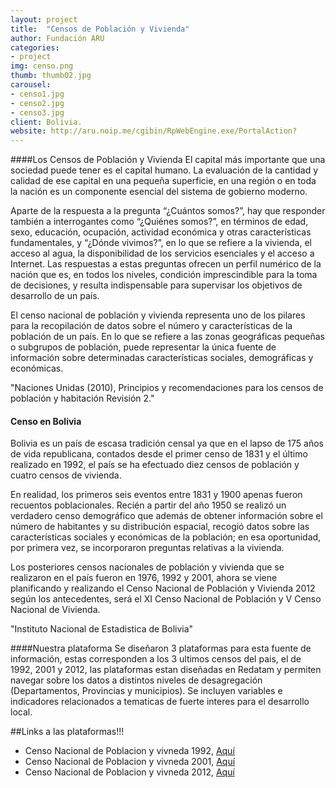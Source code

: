 ```yaml
---
layout: project
title:  "Censos de Población y Vivienda"
author: Fundación ARU
categories:
- project
img: censo.png
thumb: thumb02.jpg
carousel:
- censo1.jpg
- censo2.jpg
- censo3.jpg
client: Bolivia.
website: http://aru.noip.me/cgibin/RpWebEngine.exe/PortalAction?
---
```

####Los Censos de Población y Vivienda
El capital más importante que una sociedad puede tener es el capital humano. La evaluación de la cantidad y calidad de ese capital en una pequeña superficie, en una región o en toda la nación es un componente esencial del sistema de gobierno moderno.

Aparte de la respuesta a la pregunta “¿Cuántos somos?”, hay que responder también a interrogantes como “¿Quiénes somos?”, en términos de edad, sexo, educación, ocupación, actividad económica y otras características fundamentales, y “¿Dónde vivimos?”,
en lo que se refiere a la vivienda, el acceso al agua, la disponibilidad de los servicios esenciales y el acceso a Internet. Las respuestas a estas preguntas ofrecen un perfil numérico de la nación que es, en todos los niveles, condición imprescindible para la toma de decisiones, y resulta indispensable para supervisar los objetivos de desarrollo de un país.

El censo nacional de población y vivienda representa uno de los pilares para la recopilación de datos sobre el número y características de la población de un país. En lo que se refiere a las zonas geográficas pequeñas o subgrupos
de población, puede representar la única fuente de información sobre determinadas características sociales, demográficas y económicas.

"Naciones Unidas (2010), Principios y recomendaciones para los censos de población y habitación Revisión 2."

#### Censo en Bolivia
Bolivia es un país de escasa tradición censal ya que en el lapso de 175 años de vida republicana, contados desde el primer censo de 1831 y el último realizado en 1992, el país se ha efectuado diez censos de población y cuatro censos de vivienda.

En realidad, los primeros seis eventos entre 1831 y 1900 apenas fueron recuentos poblacionales. Recién a partir del año 1950 se realizó un verdadero censo demográfico que además de obtener información sobre el número de habitantes y su distribución espacial, recogió datos sobre las características sociales y económicas de la población; en esa oportunidad, por primera vez, se incorporaron preguntas relativas a la vivienda.

Los posteriores censos nacionales de población y vivienda que se realizaron en el país fueron en 1976, 1992 y 2001, ahora se viene planificando y realizando el Censo Nacional de Población y Vivienda 2012 según los antecedentes, será el XI Censo Nacional de Población y V Censo Nacional de Vivienda.

"Instituto Nacional de Estadistica de Bolivia"

####Nuestra plataforma
Se diseñaron 3 plataformas para esta fuente de información, estas corresponden a los 3 ultimos censos del pais, el de 1992, 2001 y 2012, las plataformas estan diseñadas en Redatam y permiten navegar sobre los datos a distintos niveles de desagregación (Departamentos, Provincias y municipios). Se incluyen variables e indicadores relacionados a tematicas de fuerte interes para el desarrollo local.

##Links a las plataformas!!!

* Censo Nacional de Poblacion y vivneda 1992, [Aquí](http://example.com)
* Censo Nacional de Poblacion y vivneda 2001, [Aquí](http://aru.noip.me/cgibin/RpWebEngine.exe/PortalAction?&MODE=MAIN&BASE=CS2001&MAIN=WebServerMain.inl)
* Censo Nacional de Poblacion y vivneda 2012, [Aquí](http://aru.noip.me/cgibin/RpWebEngine.exe/PortalAction?&MODE=MAIN&BASE=CS2012&MAIN=WebServerMain.inl)
